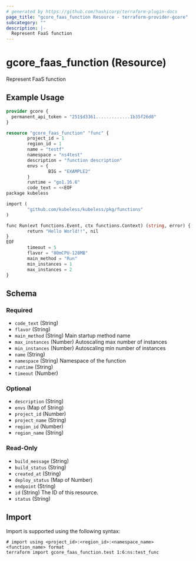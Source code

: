 ```yaml
---
# generated by https://github.com/hashicorp/terraform-plugin-docs
page_title: "gcore_faas_function Resource - terraform-provider-gcore"
subcategory: ""
description: |-
  Represent FaaS function
---
```


# gcore_faas_function (Resource)

Represent FaaS function

## Example Usage

```terraform
provider gcore {
  permanent_api_token = "251$d3361.............1b35f26d8"
}

resource "gcore_faas_function" "func" {
        project_id = 1
        region_id = 1
        name = "testf"
        namespace = "ns4test"
        description = "function description"
        envs = {
                BIG = "EXAMPLE2"
        }
        runtime = "go1.16.6"
        code_text = <<EOF
package kubeless

import (
        "github.com/kubeless/kubeless/pkg/functions"
)

func Run(evt functions.Event, ctx functions.Context) (string, error) {
        return "Hello World!!", nil
}
EOF
        timeout = 5
        flavor = "80mCPU-128MB"
        main_method = "Run"
        min_instances = 1
        max_instances = 2
}
```

<!-- schema generated by tfplugindocs -->
## Schema

### Required

- `code_text` (String)
- `flavor` (String)
- `main_method` (String) Main startup method name
- `max_instances` (Number) Autoscaling max number of instances
- `min_instances` (Number) Autoscaling min number of instances
- `name` (String)
- `namespace` (String) Namespace of the function
- `runtime` (String)
- `timeout` (Number)

### Optional

- `description` (String)
- `envs` (Map of String)
- `project_id` (Number)
- `project_name` (String)
- `region_id` (Number)
- `region_name` (String)

### Read-Only

- `build_message` (String)
- `build_status` (String)
- `created_at` (String)
- `deploy_status` (Map of Number)
- `endpoint` (String)
- `id` (String) The ID of this resource.
- `status` (String)

## Import

Import is supported using the following syntax:

```shell
# import using <project_id>:<region_id>:<namespace_name><function_name> format
terraform import gcore_faas_function.test 1:6:ns:test_func
```
